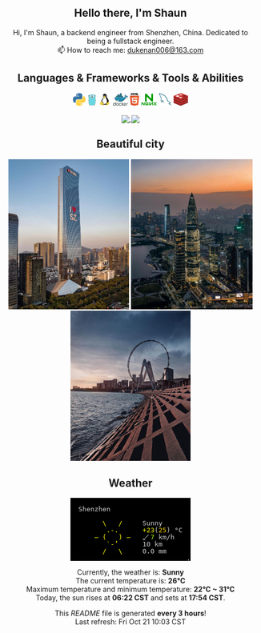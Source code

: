 <h2 align="center">Hello there, I'm Shaun</h2>

<p align="center">
Hi, I'm Shaun, a backend engineer from Shenzhen, China. Dedicated to being a fullstack engineer.
<br>
📫 How to reach me: <a href="mailto: dukenan006@163.com">dukenan006@163.com</a>
</p>


<h2 align="center">Languages & Frameworks & Tools & Abilities</h2>

<p align="center">
  <code><img title="Python" height="25" src="./images/python-5.svg"></code>
  <code><img title="Go" height="25" src="./images/go-logo-1.svg"></code>
  <code><img title="Linux" height="25" src="./images/linux-tux.svg"></code>
  <code><img title="Docker" height="25" src="./images/docker.svg"></code>
  <code><img title="HTML" height="25" src="./images/html5.svg"></code>
  <code><img title="Nginx" height="25" src="./images/nginx-1.svg"></code>
  <code><img title="Mysql" height="25" src="./images/mysql-6.svg"></code>
  <code><img title="Redis" height="25" src="./images/redis.svg"></code>
</p>

<p align=center>
  <a href="https://github.com/anuraghazra/github-readme-stats" title="Go to Source">
    <img height="130" align="center" src="https://github-readme-stats.vercel.app/api?username=DukeNan&show_icons=true&theme=gotham&hide=contribs,issues">
  </a>
  <a href="https://github.com/anuraghazra/github-readme-stats">
  <img height="130" align="center" src="https://github-readme-stats.vercel.app/api/top-langs/?username=DukeNan&hide=shell&title_color=2aa889&text_color=99d1ce&icon_color=2bbc8a&bg_color=0c1014&langs_count=8&layout=compact" />
  </a>
</p>
<h2 align="center">Beautiful city</h2>
<p align=center>
    <img height="300px" src="./images/sz01.jpeg" />
    <img height="300px" src="./images/sz02.jpeg" />
    <img height="300px" src="./images/sz03.jpeg" />
</p>
<h2 align="center">Weather</h2>
<p align=center>
    <img src="./images/weather.png" align="center">
</p>
<p align="center">
    Currently, the weather is: <b> Sunny</b></br>
    The current temperature is: <b> 26°C</b></br>
    Maximum temperature and minimum temperature: <b>22°C ~ 31°C </b></br>
    Today, the sun rises at <b>06:22 CST</b> and sets at <b>17:54 CST</b>.
</p>
<p align="center">
    This <i>README</i> file is generated <b>every 3 hours</b>!</br>
    Last refresh: Fri Oct 21 10:03 CST <br/>
</p>